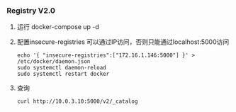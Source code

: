 ### Registry V2.0
1. 运行 docker-compose up -d

1. 配置insecure-registries 可以通过IP访问，否则只能通过localhost:5000访问
    ```shell script
    echo '{ "insecure-registries":["172.16.1.146:5000"] }' > /etc/docker/daemon.json
    sudo systemctl daemon-reload
    sudo systemctl restart docker
    ```
3. 查询
    ```shell script
    curl http://10.0.3.10:5000/v2/_catalog
    ```




